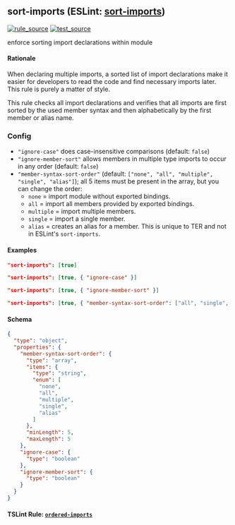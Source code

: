 <!-- Start:AutoDoc:: Modify `src/readme/rules.ts` and run `gulp readme` to update block -->
## sort-imports (ESLint: [sort-imports](http://eslint.org/docs/rules/sort-imports))
[![rule_source](https://img.shields.io/badge/%F0%9F%93%8F%20rule-source-green.svg)](https://github.com/buzinas/tslint-eslint-rules/blob/master/src/rules/sortImportsRule.ts)
[![test_source](https://img.shields.io/badge/%F0%9F%93%98%20test-source-blue.svg)](https://github.com/buzinas/tslint-eslint-rules/blob/master/src/test/rules/sortImportsRuleTests.ts)

enforce sorting import declarations within module

#### Rationale

When declaring multiple imports, a sorted list of import declarations make it easier for developers to read the code and find necessary imports later. This rule is purely a matter of style.

This rule checks all import declarations and verifies that all imports are first sorted by the used member syntax and then alphabetically by the first member or alias name.

### Config

- `"ignore-case"` does case-insensitive comparisons (default: `false`)
- `"ignore-member-sort"` allows members in multiple type imports to occur in any order (default: `false`)
- `"member-syntax-sort-order"` (default: `["none", "all", "multiple", "single", "alias"]`); all 5 items must be present in the array, but you can change the order: 
  - `none` = import module without exported bindings.
  - `all` = import all members provided by exported bindings.
  - `multiple` = import multiple members.
  - `single` = import a single member.
  - `alias` = creates an alias for a member. This is unique to TER and not in ESLint's `sort-imports`.

#### Examples

```json
"sort-imports": [true]
```

```json
"sort-imports": [true, { "ignore-case" }]
```

```json
"sort-imports": [true, { "ignore-member-sort" }]
```

```json
"sort-imports": [true, { "member-syntax-sort-order": ["all", "single", "multiple", "none", "alias"] }]
```
#### Schema

```json
{
  "type": "object",
  "properties": {
    "member-syntax-sort-order": {
      "type": "array",
      "items": {
        "type": "string",
        "enum": [
          "none",
          "all",
          "multiple",
          "single",
          "alias"
        ]
      },
      "minLength": 5,
      "maxLength": 5
    },
    "ignore-case": {
      "type": "boolean"
    },
    "ignore-member-sort": {
      "type": "boolean"
    }
  }
}
```
<!-- End:AutoDoc -->
#### TSLint Rule: [`ordered-imports`]

[`ordered-imports`]: https://palantir.github.io/tslint/rules/ordered-imports/
